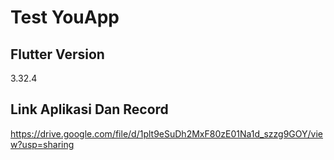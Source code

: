 # Test YouApp

## Flutter Version
3.32.4

## Link Aplikasi Dan Record 
https://drive.google.com/file/d/1plt9eSuDh2MxF80zE01Na1d_szzg9GOY/view?usp=sharing

